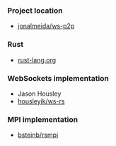 ### Project location
  - [jonalmeida/ws-p2p][2]

### Rust
  - [rust-lang.org][0]

### WebSockets implementation
  - Jason Housley
  - [housleyjk/ws-rs][1]

### MPI implementation
  - [bsteinb/rsmpi][3]

[0]: http://rust-lang.org/
[1]: https://github.com/housleyjk/ws-rs
[2]: https://github.com/jonalmeida/ws-p2p
[3]: https://github.com/bsteinb/rsmpi